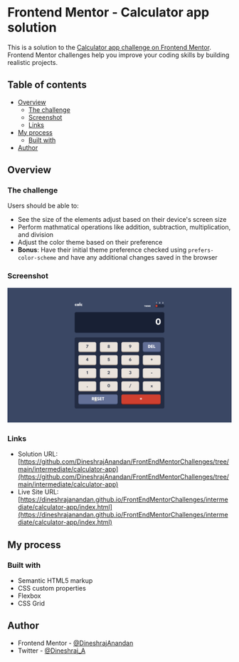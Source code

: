 # Frontend Mentor - Calculator app solution

This is a solution to the [Calculator app challenge on Frontend Mentor](https://www.frontendmentor.io/challenges/calculator-app-9lteq5N29). Frontend Mentor challenges help you improve your coding skills by building realistic projects.

## Table of contents

- [Overview](#overview)
  - [The challenge](#the-challenge)
  - [Screenshot](#screenshot)
  - [Links](#links)
- [My process](#my-process)
  - [Built with](#built-with)
- [Author](#author)


## Overview

### The challenge

Users should be able to:

- See the size of the elements adjust based on their device's screen size
- Perform mathmatical operations like addition, subtraction, multiplication, and division
- Adjust the color theme based on their preference
- **Bonus**: Have their initial theme preference checked using `prefers-color-scheme` and have any additional changes saved in the browser

### Screenshot

![](./screenshot.png)


### Links

- Solution URL: [https://github.com/DineshrajAnandan/FrontEndMentorChallenges/tree/main/intermediate/calculator-app](https://github.com/DineshrajAnandan/FrontEndMentorChallenges/tree/main/intermediate/calculator-app)
- Live Site URL: [https://dineshrajanandan.github.io/FrontEndMentorChallenges/intermediate/calculator-app/index.html](https://dineshrajanandan.github.io/FrontEndMentorChallenges/intermediate/calculator-app/index.html)

## My process

### Built with

- Semantic HTML5 markup
- CSS custom properties
- Flexbox
- CSS Grid

## Author

- Frontend Mentor - [@DineshrajAnandan](https://www.frontendmentor.io/profile/DineshrajAnandan)
- Twitter - [@Dineshraj_A](https://www.twitter.com/Dineshraj_A)